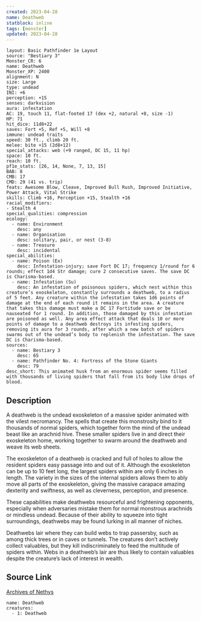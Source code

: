 ```yaml
---
created: 2023-04-28
name: Deathweb
statblock: inline
tags: [monster]
updated: 2023-04-28
---
```

```statblock
layout: Basic Pathfinder 1e Layout
source: "Bestiary 3"
Monster_CR: 6
name: Deathweb
Monster_XP: 2400
alignment: N
size: Large
type: undead
INI: +6
perception: +15
senses: darkvision
aura: infestation
AC: 19, touch 11, flat-footed 17 (dex +2, natural +8, size -1)
HP: 71
hit_dice: 11d8+22
saves: Fort +5, Ref +5, Will +8
immune: undead traits
speed: 30 ft., climb 20 ft.
melee: bite +15 (2d8+12)
special_attacks: web (+9 ranged, DC 15, 11 hp)
space: 10 ft.
reach: 10 ft.
pf1e_stats: [26, 14, None, 7, 13, 15]
BAB: 8
CMB: 17
CMD: 29 (41 vs. trip)
feats: Awesome Blow, Cleave, Improved Bull Rush, Improved Initiative, Power Attack, Vital Strike
skills: Climb +16, Perception +15, Stealth +16
racial_modifiers:
- Stealth 4
special_qualities: compression
ecology:
  - name: Environment
    desc: any
  - name: Organisation
    desc: solitary, pair, or nest (3-8)
  - name: Treasure
    desc: incidental
special_abilities:
  - name: Poison (Ex)
    desc: Infestation-injury; save Fort DC 17; frequency 1/round for 6 rounds; effect 1d4 Str damage; cure 2 consecutive saves. The save DC is Charisma-based.
  - name: Infestation (Su)
    desc: An infestation of poisonous spiders, which nest within this creature’s exoskeleton, constantly surrounds a deathweb, to a radius of 5 feet. Any creature within the infestation takes 1d6 points of damage at the end of each round it remains in the area. A creature that takes this damage must make a DC 17 Fortitude save or be nauseated for 1 round. In addition, those damaged by this infestation are poisoned as well. Any area effect attack that deals 10 or more points of damage to a deathweb destroys its infesting spiders, removing its aura for 3 rounds, after which a new batch of spiders swarms out of the undead’s body to replenish the infestation. The save DC is Charisma-based.
sources:
  - name: Bestiary 3
    desc: 65
  - name: Pathfinder No. 4: Fortress of the Stone Giants
    desc: 79
desc_short: This animated husk from an enormous spider seems filled with thousands of living spiders that fall from its body like drops of blood.
```
## Description
A deathweb is the undead exoskeleton of a massive spider animated with the vilest necromancy. The spells that create this monstrosity bind to it thousands of normal spiders, which together form the mind of the undead beast like an arachnid hive. These smaller spiders live in and direct their exoskeleton home, working together to swarm around the deathweb and weave its web sheets.

The exoskeleton of a deathweb is cracked and full of holes to allow the resident spiders easy passage into and out of it. Although the exoskeleton can be up to 10 feet long, the largest spiders within are only 6 inches in length. The variety in the sizes of the internal spiders allows them to ably move all parts of the exoskeleton, giving the massive carapace amazing dexterity and swiftness, as well as cleverness, perception, and presence.

These capabilities make deathwebs resourceful and frightening opponents, especially when adversaries mistake them for normal monstrous arachnids or mindless undead. Because of their ability to squeeze into tight surroundings, deathwebs may be found lurking in all manner of niches.

Deathwebs lair where they can build webs to trap passersby, such as among thick trees or in caves or tunnels. The creatures don’t actively collect valuables, but they kill indiscriminately to feed the multitude of spiders within. Webs in a deathweb’s lair are thus likely to contain valuables despite the creature’s lack of interest in wealth.
## Source Link
[Archives of Nethys](https://aonprd.com/MonsterDisplay.aspx?ItemName=Deathweb)
```encounter-table
name: Deathweb
creatures:
  - 1: Deathweb
```
